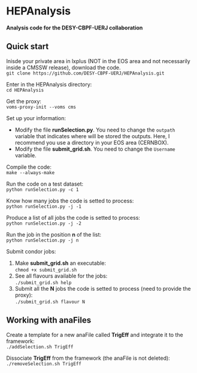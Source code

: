 # HEPAnalysis
**Analysis code for the DESY-CBPF-UERJ collaboration**

Quick start
-----------

Inisde your private area in lxplus (NOT in the EOS area and not necessarily inside a CMSSW release), download the code.  
`git clone https://github.com/DESY-CBPF-UERJ/HEPAnalysis.git`

Enter in the HEPAnalysis directory:  
`cd HEPAnalysis`

Get the proxy:  
`voms-proxy-init --voms cms`

Set up your information:  
* Modify the file **runSelection.py**. You need to change the `outpath` variable that indicates where will be stored the outputs. Here, I recommend you use a directory in your EOS area (CERNBOX).  
* Modify the file **submit_grid.sh**. You need to change the `Username` variable.

Compile the code:  
`make --always-make`

Run the code on a test dataset:  
`python runSelection.py -c 1`

Know how many jobs the code is setted to process:  
`python runSelection.py -j -1`

Produce a list of all jobs the code is setted to process:  
`python runSelection.py -j -2`

Run the job in the position **n** of the list:  
`python runSelection.py -j n`

Submit condor jobs:  
1. Make **submit_grid.sh** an executable:  
`chmod +x submit_grid.sh`   
2. See all flavours available for the jobs:  
`./submit_grid.sh help`  
3. Submit all the **N** jobs the code is setted to process (need to provide the proxy):  
`./submit_grid.sh flavour N`
    

Working with anaFiles
---------------------

Create a template for a new anaFile called **TrigEff** and integrate it to the framework:  
`./addSelection.sh TrigEff`

Dissociate **TrigEff** from the framework (the anaFile is not deleted):  
`./removeSelection.sh TrigEff`



